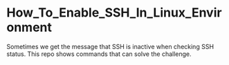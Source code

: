 # How_To_Enable_SSH_In_Linux_Environment
Sometimes we get the message that SSH is inactive when checking SSH status. This repo shows commands that can solve the challenge.

